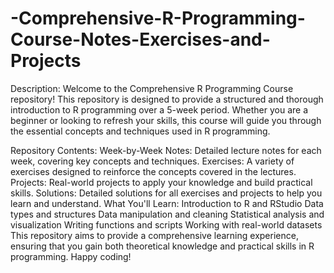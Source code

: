 # -Comprehensive-R-Programming-Course-Notes-Exercises-and-Projects

Description:
Welcome to the Comprehensive R Programming Course repository! This repository is designed to provide a structured and thorough introduction to R programming over a 5-week period. Whether you are a beginner or looking to refresh your skills, this course will guide you through the essential concepts and techniques used in R programming.

Repository Contents:
Week-by-Week Notes: Detailed lecture notes for each week, covering key concepts and techniques.
Exercises: A variety of exercises designed to reinforce the concepts covered in the lectures.
Projects: Real-world projects to apply your knowledge and build practical skills.
Solutions: Detailed solutions for all exercises and projects to help you learn and understand.
What You'll Learn:
Introduction to R and RStudio
Data types and structures
Data manipulation and cleaning
Statistical analysis and visualization
Writing functions and scripts
Working with real-world datasets
This repository aims to provide a comprehensive learning experience, ensuring that you gain both theoretical knowledge and practical skills in R programming. Happy coding!
